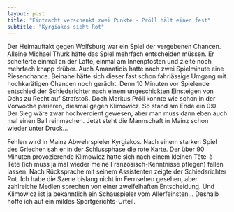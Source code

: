 ```yaml
---
layout: post
title: "Eintracht verschenkt zwei Punkte - Pröll hält einen fest"
subtitle: "Kyrgiakos sieht Rot"
---
```


Der Heimauftakt gegen Wolfsburg war ein Spiel der vergebenen Chancen. Alleine Michael Thurk hätte das Spiel mehrfach entscheiden müssen. Er scheiterte einmal an der Latte, einmal am Innenpfosten und zielte noch mehrfach knapp drüber. Auch Amanatidis hatte nach zwei Spielminute eine Riesenchance. Beinahe hätte sich dieser fast schon fahrlässige Umgang mit hochkarätigen Chancen noch gerächt. Denn 10 Minuten vor Spielende entschied der Schiedsrichter nach einem ungeschickten Einsteigen von Ochs zu Recht auf Strafstoß. Doch Markus Pröll konnte wie schon in der Vorwoche parieren, diesmal gegen Klimowicz. So stand am Ende ein 0:0. Der Sieg wäre zwar hochverdient gewesen, aber man muss dann eben auch mal einen Ball reinmachen. Jetzt steht die Mannschaft in Mainz schon wieder unter Druck...

Fehlen wird in Mainz Abwehrspieler Kyrgiakos. Nach einem starken Spiel des Griechen sah er in der Schlussphase die rote Karte. Der über 90 Minuten provozierende Klimowicz hatte sich nach einem kleinen Tête-à-Tête (ich muss ja mal wieder meine Französisch-Kenntnisse pflegen) fallen lassen. Nach Rücksprache mit seinem Assistenten zeigte der Schiedsrichter Rot. Ich habe die Szene bislang nicht im Fernsehen gesehen, aber zahlreiche Medien sprechen von einer zweifelhaften Entscheidung. Und Klimowicz ist ja bekanntlich ein Schauspieler vom Allerfeinsten... Deshalb hoffe ich auf ein mildes Sportgerichts-Urteil.
